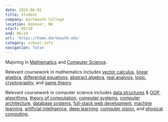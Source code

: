 ```yaml
---
date: 2024-06-02
title: Student
company: Dartmouth College
location: Hanover, NH
start: 09/20
end: 06/24
url: 'https://home.dartmouth.edu'
category: school-info
navigation: false
---
```


Majoring in [Mathematics][dartmouth-math-major] and
[Computer Science][dartmouth-cs-major].

Relevant coursework in mathematics includes
[vector calculus][vector-calculus],
[linear algebra][linear-algebra],
[differential equations][differential-equations],
[abstract algebra][abstract-algebra],
[real analysis][real-analysis],
[logic][mathematical-logic],
[cryptography][cryptography],
and [game theory][game-theory].

Relevant coursework in computer science includes
[data structures][data-structures] & [OOP][oop],
[algorithms][algorithms],
[theory of computation][theory-of-computation],
[computer systems][systems], [computer architecture][computer-architecture],
[database systems][database-systems],
[full-stack web development][full-stack-web-development],
[machine learning][machine-learning],
[artificial intelligence][artificial-intelligence],
[deep learning][deep-learning],
[computer vision][computer-vision],
and [physical computing][physical-computing].

[vector-calculus]: https://en.wikipedia.org/wiki/Vector_calculus
[linear-algebra]: https://en.wikipedia.org/wiki/Linear_algebra
[differential-equations]: https://en.wikipedia.org/wiki/Differential_equation
[abstract-algebra]: https://en.wikipedia.org/wiki/Abstract_algebra
[real-analysis]: https://en.wikipedia.org/wiki/Real_analysis
[mathematical-logic]: https://en.wikipedia.org/wiki/Mathematical_logic
[cryptography]: https://en.wikipedia.org/wiki/Cryptography
[game-theory]: https://en.wikipedia.org/wiki/Game_theory

[data-structures]: https://en.wikipedia.org/wiki/Data_structure
[oop]: https://en.wikipedia.org/wiki/Object-oriented_programming
[algorithms]: https://en.wikipedia.org/wiki/Algorithm
[theory-of-computation]: https://en.wikipedia.org/wiki/Theory_of_computation
[systems]: https://en.wikipedia.org/wiki/Computer_system
[computer-architecture]: https://en.wikipedia.org/wiki/Computer_architecture
[database-systems]: https://en.wikipedia.org/wiki/Database
[full-stack-web-development]: https://en.wikipedia.org/wiki/Full_stack
[machine-learning]: https://en.wikipedia.org/wiki/Machine_learning
[artificial-intelligence]: https://en.wikipedia.org/wiki/Artificial_intelligence
[deep-learning]: https://en.wikipedia.org/wiki/Deep_learning
[computer-vision]: https://en.wikipedia.org/wiki/Computer_vision
[physical-computing]: https://en.wikipedia.org/wiki/Physical_computing

[dartmouth-math-major]: https://dartmouth.smartcatalogiq.com/en/current/orc/departments-programs-undergraduate/mathematics/
[dartmouth-cs-major]: https://dartmouth.smartcatalogiq.com/en/current/orc/departments-programs-undergraduate/computer-science/
